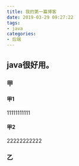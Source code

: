 ```yaml
---
title: 我的第一篇博客
date: 2019-03-29 09:27:22
tags:
- java
categories:
- 后端
---
```


## java很好用。
### 甲
#### 甲1
11111111111
#### 甲2
22222222222
### 乙
